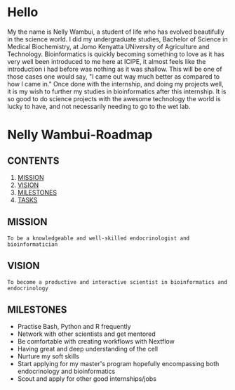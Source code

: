 # Hello

My the name is Nelly Wambui, a student of life who has evolved beautifully in the science world.
I did my undergraduate studies, Bachelor of Science in Medical Biochemistry, at Jomo Kenyatta UNiversity of Agriculture and Technology.
Bioinformatics is quickly becoming something to love as it has very well been introduced to me here at ICIPE, it almost feels like the
introduction i had before was nothing as it was shallow. This will be one of those cases one would say, "I came out way much better as 
compared to how I came in."
Once done with the internship, and doing my projects well, it is my wish to further my studies in bioinformatics after this internship.
It is so good to do science projects with the awesome technology the world is lucky to have, and not necessarily needing to go to the wet lab.


# Nelly Wambui-Roadmap

## CONTENTS
1. [MISSION](https://github.com/Nelly-Wambui/Nelly-Roadmap/blob/main/README.md#mission)
2. [VISION](https://github.com/Nelly-Wambui/Nelly-Roadmap/blob/main/README.md#vision)
3. [MILESTONES](https://github.com/Nelly-Wambui/Nelly-Roadmap/blob/main/README.md#milestones)
4. [TASKS](https://github.com/Nelly-Wambui/Nelly-Roadmap/blob/main/README.md#tasks)

## MISSION

```
To be a knowledgeable and well-skilled endocrinologist and bioinformatician
```

## VISION

```
To become a productive and interactive scientist in bioinformatics and endocrinology
```

## MILESTONES

* Practise Bash, Python and R frequently
* Network with other scientists and get mentored
* Be comfortable with creating workflows with Nextflow
* Having great and deep understanding of the cell
* Nurture my soft skills 
* Start applying for my master's program hopefully encompassing both endocrinology and bioinformatics
* Scout and apply for other good internships/jobs
